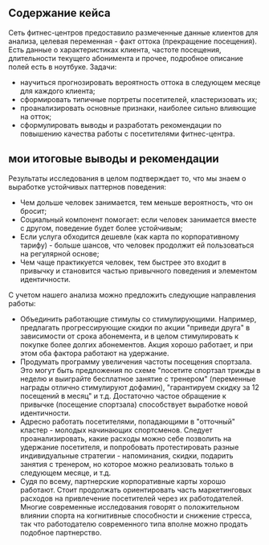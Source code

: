 ## Содержание кейса
Сеть фитнес-центров предоставило размеченные данные клиентов для анализа, целевая переменная - факт оттока (прекращение посещения). 
Есть данные о характеристиках клиента, частоте посещения, длительности текущего абонимента и прочее, подробное описание полей есть в ноутбуке.
Задачи:

- научиться прогнозировать вероятность оттока в следующем месяце для каждого клиента;
- сформировать типичные портреты посетителей, кластеризовать их;
- проанализировать основные признаки, наиболее сильно влияющие на отток;
- сформулировать  выводы и разработать рекомендации по повышению качества работы с посетителями фитнес-центра.
    
 ## мои итоговые выводы и рекомендации 
 Результаты исследования в целом подтверждает то, что мы знаем о выработке устойчивых паттернов поведения:

- Чем дольше человек занимается, тем меньше вероятность, что он бросит;
- Социальный компонент помогает: если человек занимается вместе с другом, поведение будет более устойчивым;
- Если услуга обходится дешевле (как карта по корпоративному тарифу) - больше шансов, что человек продолжит ей пользоваться на регулярной основе;
- Чем чаще практикуется человек, тем быстрее это входит в привычку и становится частью привычного поведения и элементом идентичности.

С учетом нашего анализа можно предложить следующие направления работы:

- Объединить работающие стимулы со стимулирующими. Например, предлагать прогрессирующие скидки по акции "приведи друга" в зависимости от срока абонемента, и в целом стимулировать к покупке более долгих абонементов. Акция хорошо работает, и при этом оба фактора работают на удержание.
- Продумать программу увеличения частоты посещения спортзала. Это могут быть предложения по схеме "посетите спортзал трижды в неделю и выиграйте бесплатное занятие с тренером" (переменные награды отлично стимулируют дофамин), "гарантируем скидку за 12 посещений в месяц" и т.д. Достаточно частое обращение к привычке (посещение спортзала) способствует выработке новой идентичности.
- Адресно работать посетителями, попадающими в "отточный" кластер - молодых начинающих спортсменов. Следует проанализировать, какие расходы можно себе позволить на удержание посетителя, и попробовать протестировать разные индивидуальные стратегии - напоминания, скидки, подарить занятия с тренером, но которое можно реализовать только в следующем месяце, и т.д.
- Судя по всему, партнерские корпоративные карты хорошо работают. Стоит продолжать ориентировать часть маркетинговых расходов на привлечение посетителей через их работодателей. Многие современные исследования говорят о положительном влиянии спорта на когнитивные способности и снижение стресса, так что работодателю современного типа вполне можно продать подобное партнерство.
